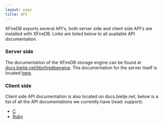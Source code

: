 ```yaml
---
layout: page
title: API
---
```


XFireDB exports several API's, both server side and client side
API's are installed with XFireDB. Links are listed below to all
available API documentation.

### Server side
The documentation of the XFireDB storage engine can be found at
[docs.bietje.net/libxfiredbengine](docs.bietje.net/libxfiredbengine). The
documentation for the server itself is located [here](docs.bietje.net/xfiredb-serv).

### Client side
Client side API documentation is also located on docs.bietje.net, below is a list of
all the API documentations we currently have (read: support).

* [C](docs.bietje.net/c-api)
* [Ruby](docs.bietje.net/ruby-xfiredb)

